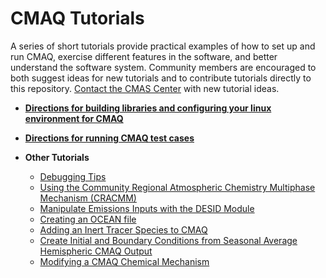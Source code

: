 CMAQ Tutorials
==============

A series of short tutorials provide practical examples of how to set up and run CMAQ, exercise different features in the software, and better understand the software system. Community members are encouraged to both suggest ideas for new tutorials and to contribute tutorials directly to this repository. [Contact the CMAS Center](mailto:cmas@unc.edu) with new tutorial ideas.

- **[Directions for building libraries and configuring your linux environment for CMAQ](CMAQ_UG_tutorial_configure_linux_environment.md)**

- **[Directions for running CMAQ test cases](CMAQ_UG_tutorial_running_benchmarks.md)**
 
- **Other Tutorials**
  - [Debugging Tips](CMAQ_UG_tutorial_debug.md)
  - [Using the Community Regional Atmospheric Chemistry Multiphase Mechanism (CRACMM)](CMAQ_UG_tutorial_CRACMM.md) 
  - [Manipulate Emissions Inputs with the DESID Module](CMAQ_UG_tutorial_emissions.md)
  - [Creating an OCEAN file](CMAQ_UG_tutorial_oceanfile.md)
  - [Adding an Inert Tracer Species to CMAQ](CMAQ_UG_tutorial_tracers.md) 
  - [Create Initial and Boundary Conditions from Seasonal Average Hemispheric CMAQ Output](CMAQ_UG_tutorial_HCMAQ_IC_BC.md)
  - [Modifying a CMAQ Chemical Mechanism](CMAQ_UG_tutorial_chemicalmechanism.md)

<!--
```{toctree}
:hidden:
CMAQ_UG_tutorial_configure_linux_environment.md
CMAQ_UG_tutorial_running_benchmarks.md
```
END_OF_COMMENT
-->
